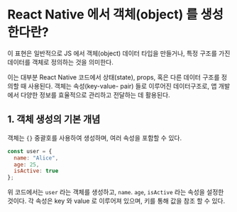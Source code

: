 React Native 에서 객체(object) 를 생성한다란?
===
이 표현은 일반적으로 JS 에서 객체(object) 데이터 타입을 만들거나, 특정 구조를 가진 데이터를 객체로 정의하는 것을 의미한다.

이는 대부분 React Native 코드에서 상태(state), props, 혹은 다른 데이터 구조를 정의할 때 사용된다. 객체는 속성(key-value- pair) 들로 이루어진 데이터구조로, 앱 개발에서 다양한 정보를 효율적으로 관리하고 전달하는 데 활용된다.

## 1. 객체 생성의 기본 개념
객체는 `{}` 중괄호를 사용하여 생성하며, 여러 속성을 포함할 수 있다. 

```js
const user = {
  name: "Alice",
  age: 25,
  isActive: true
};
```
위 코드에서는 `user` 라는 객체를 생성하고,  `name`. `age`, `isActive` 라는 속성을 설정한 것이다. 각 속성은 key 와 value 로 이루어져 있으며, 키를 통해 값을 참조 할 수 있다.
